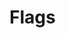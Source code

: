 # Flags

<include repo_url="https://github.com/foliant-docs/foliantcontrib.flags.git" path="README.md" sethead="2" nohead="true"></include>